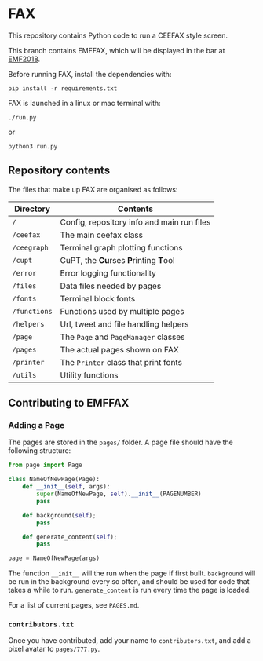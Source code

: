 # FAX
This repository contains Python code to run a CEEFAX style screen.

This branch contains EMFFAX, which will be displayed in the bar at [EMF2018](https://emfcamp.org).

Before running FAX, install the dependencies with:

```shell
pip install -r requirements.txt
```

FAX is launched in a linux or mac terminal with:

```shell
./run.py
```

or

```shell
python3 run.py
```

## Repository contents
The files that make up FAX are organised as follows:

| Directory    | Contents                                   |
| ------------ | ------------------------------------------ |
| `/`          | Config, repository info and main run files |
| `/ceefax`    | The main ceefax class                      |
| `/ceegraph`  | Terminal graph plotting functions          |
| `/cupt`      | CuPT, the **Cu**rses **P**rinting **T**ool |
| `/error`     | Error logging functionality                |
| `/files`     | Data files needed by pages                 |
| `/fonts`     | Terminal block fonts                       |
| `/functions` | Functions used by multiple pages           |
| `/helpers`   | Url, tweet and file handling helpers       |
| `/page`      | The `Page` and `PageManager` classes       |
| `/pages`     | The actual pages shown on FAX              |
| `/printer`   | The `Printer` class that print fonts       |
| `/utils`     | Utility functions                          |

## Contributing to EMFFAX
### Adding a Page
The pages are stored in the `pages/` folder. A page file should have the following structure:

```python
from page import Page

class NameOfNewPage(Page):
    def __init__(self, args):
        super(NameOfNewPage, self).__init__(PAGENUMBER)
        pass

    def background(self);
        pass

    def generate_content(self);
        pass

page = NameOfNewPage(args)
```

The function `__init__` will the run when the page if first built. `background` will be run in the background every so often,
and should be used for code that takes a while to run. `generate_content` is run every time the page is loaded.

For a list of current pages, see `PAGES.md`.

### `contributors.txt`
Once you have contributed, add your name to `contributors.txt`, and add a pixel avatar to `pages/777.py`.



